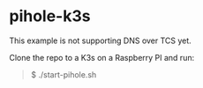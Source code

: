 # pihole-k3s

This example is not supporting DNS over TCS yet.

Clone the repo to a K3s on a Raspberry PI and run:

> $ ./start-pihole.sh
